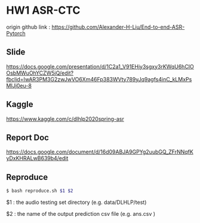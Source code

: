 # HW1 ASR-CTC

origin github link : https://github.com/Alexander-H-Liu/End-to-end-ASR-Pytorch

## Slide 
https://docs.google.com/presentation/d/1C2a1_V91EHjy3sgxy3rKWqU6hCIOOsbMWuOhYCZW5jQ/edit?fbclid=IwAR3PM3G2zwJwVO6Xm46Fp383WVty789yJq9agfs4inC_kLMxPsMIJj0eu-8

## Kaggle
https://www.kaggle.com/c/dlhlp2020spring-asr

## Report Doc
https://docs.google.com/document/d/16d09ABJA9GPYg2uubGQ_ZFrNNqfKyDxKHRALwB639b4/edit

## Reproduce
``` sh
$ bash reproduce.sh $1 $2
```
$1 : the audio testing set directory (e.g. data/DLHLP/test)

$2 : the name of the output prediction csv file (e.g. ans.csv )

